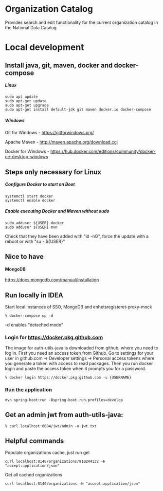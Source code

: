 # Organization Catalog

Provides search and edit functionality for the current organization catalog in the National Data Catalog

# Local development

## Install java, git, maven, docker and docker-compose

##### Linux
```
sudo apt update
sudo apt-get update
sudo apt-get upgrade
sudo apt-get install default-jdk git maven docker.io docker-compose
```

##### Windows
Git for Windows - https://gitforwindows.org/

Apache Maven - http://maven.apache.org/download.cgi

Docker for Windows - https://hub.docker.com/editions/community/docker-ce-desktop-windows

## Steps only necessary for Linux

##### Configure Docker to start on Boot
```
systemctl start docker
systemctl enable docker
```

##### Enable executing Docker and Maven without sudo
```
sudo adduser ${USER} docker
sudo adduser ${USER} mvn
```

Check that they have been added with "id -nG", force the update with a reboot or with "su - ${USER}"

## Nice to have
#### MongoDB
https://docs.mongodb.com/manual/installation

## Run locally in IDEA
Start local instances of SSO, MongoDB and enhetsregisteret-proxy-mock
```
% docker-compose up -d
```
-d enables "detached mode"

### Login for https://docker.pkg.github.com
The image for auth-utils-java is downloaded from github, where you need to log in.
First you need an access token from Github. Go to settings for your user in github.com -> Developer settings -> Personal access tokens where you generate a token with access to read packages.
Then you run docker login and paste the access token when it prompts you for a password.
```
% docker login https://docker.pkg.github.com -u {USERNAME}
```

### Run the application
```
mvn spring-boot:run -Dspring-boot.run.profiles=develop
```

## Get an admin jwt from auth-utils-java:
```
% curl localhost:8084/jwt/admin -o jwt.txt
```

## Helpful commands

Populate organizations cache, just run get

```
curl localhost:8140/organizations/910244132 -H "accept:application/json"
```

Get all cached organizations
```
curl localhost:8140/organizations -H "accept:application/json"
```
